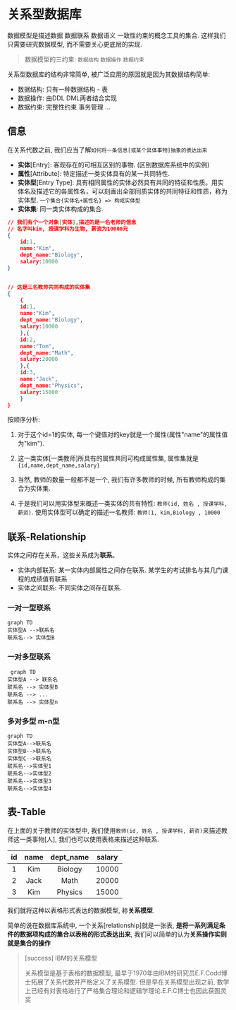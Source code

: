 # 关系型数据库
数据模型是描述数据 数据联系 数据语义 一致性约束的概念工具的集合. 这样我们只需要研究数据模型, 而不需要关心更底层的实现.
> 数据模型的三约束: `数据结构` `数据操作` `数据约束`

关系型数据库的结构非常简单, 被广泛应用的原因就是因为其数据结构简单:
* 数据结构: 只有一种数据结构 - 表
* 数据操作: 由DDL DML两者结合实现
* 数据约束: 完整性约束 事务管理 ...
  
## 信息
在关系代数之前, 我们应当了解`如何将一条信息[或某个具体事物]抽象的表达出来`
* **实体**[Entry]: 客观存在的可相互区别的事物. (区别数据库系统中的实例)
* **属性**[Attribute]: 特定描述一类实体具有的某一共同特性. 
* **实体型**[Entry Type]: 具有相同属性的实体必然具有共同的特征和性质。用实体名及描述它的各属性名，可以刻画出全部同质实体的共同特征和性质，称为实体型. `一个集合{实体名+属性名} => 构成实体型` 
* **实体集**: 同一类实体构成的集合. 

``` json
// 我们有个一个对象[实体],描述的是一名老师的信息
// 名字叫kim, 授课学科为生物, 薪资为10000元
{
    id:1,
    name:"Kim",
    dept_name:"Biology",
    salary:10000
}


// 这是三名教师共同构成的实体集
{
    {
    id:1,
    name:"Kim",
    dept_name:"Biology",
    salary:10000
    },{
    id:2,
    name:"Tom",
    dept_name:"Math",
    salary:20000
    },{
    id:3,
    name:"Jack",
    dept_name:"Physics",
    salary:15000
    }
}

```
按顺序分析:
1. 对于这个id=1的实体, 每一个键值对的key就是一个属性(属性"name"的属性值为"kim"). 

2. 这一类实体[一类教师]所具有的属性共同可构成属性集, 属性集就是`{id,name,dept_name,salary}`

3. 当然, 教师的数量一般都不是一个, 我们有许多教师的时候, 所有教师构成的集合为实体集. 
4. 于是我们可以用实体型来概述一类实体的共有特性: `教师(id, 姓名 , 授课学科, 薪资)`. 使用实体型可以确定的描述一名教师: `教师(1, kim,Biology , 10000`


## 联系-Relationship
实体之间存在关系，这些关系成为**联系**。
* 实体内部联系: 某一实体内部属性之间存在联系. 某学生的考试排名与其几门课程的成绩值有联系
* 实体之间联系: 不同实体之间存在联系.

### 一对一型联系
```mermaid
graph TD
实体型A -->联系名
联系名--> 实体型B
```

### 一对多型联系

```mermaid
 graph TD
实体型A --> 联系名  
联系名 --> 实体型B
联系名 --> ...
联系名 --> 实体型n
```

### 多对多型 m-n型

```mermaid
graph TD
实体型A-->联系名  
实体型B-->联系名  
实体型C-->联系名  
联系名-->实体型1
联系名-->实体型2
联系名-->实体型3
联系名-->实体型4
```


## 表-Table
在上面的关于教师的实体型中, 我们使用`教师(id, 姓名 , 授课学科, 薪资)`来描述教师这一类事物[人], 我们也可以使用表格来描述这种联系.


 |  id   | name  | dept_name | salary |
 | :---: | :---: | :-------: | :----: |
 |   1   |  Kim  |  Biology  | 10000  |
 |   2   | Jack  |   Math    | 20000  |
 |   3   |  Kim  |  Physics  | 15000  |

 
我们就将这种以表格形式表达的数据模型, 称**关系模型**.

 简单的说在数据库系统中, 一个关系[relationship]就是一张表, **是将一系列满足条件的数据项构成的集合以表格的形式表达出来**, 我们可以简单的认为**关系操作实则就是集合的操作**
> [success] IBM的关系模型
> 
> 关系模型是基于表格的数据模型, 最早于1970年由IBM的研究员E.F.Codd博士拓展了关系代数并严格定义了关系模型. 但是早在关系模型出现之前, 数学上已经有对表格进行了严格集合理论和逻辑学理论.E.F.C博士也因此获图灵奖